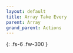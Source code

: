 ```yaml
---
layout: default
title: Array Take Every
parent: Array
grand_parent: Actions
---
```

{: .fs-6 .fw-300 }
